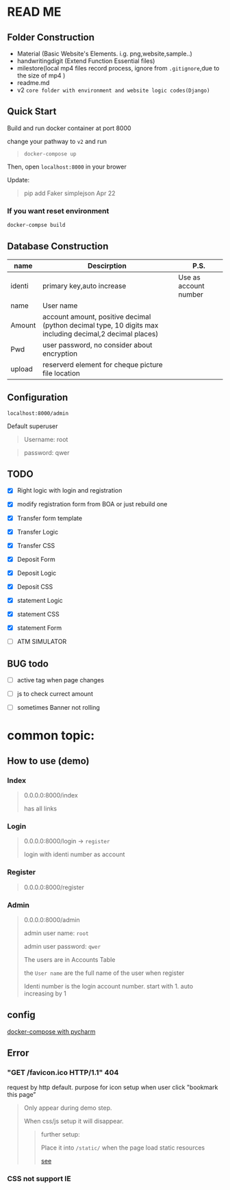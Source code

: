 # READ ME

## Folder Construction

- Material (Basic Website's Elements. i.g. png,website,sample..)
- handwritingdigit (Extend Function Essential files)
- milestore(local mp4 files record process, ignore  from ```.gitignore```,due to the size of mp4 )
- readme.md
- v2 ```core folder with environment and website logic codes(Django)```



## Quick Start
Build and run docker container at port 8000

change your pathway to ```v2``` and run

>  ```
>  docker-compose up
>  ```

Then, open ```localhost:8000``` in your brower



Update:

> pip add Faker simplejson Apr 22



### If you want reset environment 

```bash
docker-compse build
```



## Database Construction

| name   | Descirption                                                  | P.S.                  |
| ------ | ------------------------------------------------------------ | --------------------- |
| identi | primary key,auto increase                                    | Use as account number |
| name   | User name                                                    |                       |
| Amount | account amount, positive decimal (python decimal type, 10 digits max including decimal,2 decimal places) |                       |
| Pwd    | user password, no consider about encryption                  |                       |
| upload | reserverd element for cheque picture file location           |                       |





## Configuration
```localhost:8000/admin```

Default superuser

> Username: root

> password: qwer

## TODO

- [x] Right logic with login and registration  
- [x] modify registration form from BOA or just rebuild one
- [x] Transfer form template
  
- [x] Transfer Logic
- [x] Transfer CSS
- [x] Deposit Form
- [x] Deposit Logic
- [x] Deposit CSS

- [x] statement Logic
- [x] statement CSS
- [x] statement Form
  
- [ ] ATM SIMULATOR

## BUG todo 
- [ ] active tag when page changes
- [ ] js to check currect amount
- [ ] sometimes Banner not rolling



# common topic:
## How to use (demo)

### Index

> 0.0.0.0:8000/index
> 
> has all links

### Login

> 0.0.0.0:8000/login -> ```register```
>
> login with identi number as account 

### Register

> 0.0.0.0:8000/register


### Admin

> 0.0.0.0:8000/admin
>
> admin user name: ```root```
> 
> admin user password: ```qwer```
> 
> The users are in Accounts Table
>
> the ```User name``` are the full name of the user when register
>
> Identi number is the login account number. start with 1. auto increasing by 1


## config

[docker-compose with pycharm](https://www.jetbrains.com/help/pycharm/using-docker-compose-as-a-remote-interpreter.html#example)



## Error

### "GET /favicon.ico HTTP/1.1" 404

request by http default. purpose for icon setup when user click "bookmark this page”

> Only appear during demo step.
>
> When css/js setup it will disappear.
>
> > further setup:
> >
> >  Place it into ```/static/``` when the page load static resources 
> >
> > [see](https://stackoverflow.com/questions/9371378/warning-not-found-favicon-ico)



### CSS not support IE

